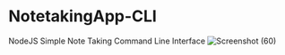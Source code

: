 # NotetakingApp-CLI
NodeJS Simple Note Taking Command Line Interface
![Screenshot (60)](https://user-images.githubusercontent.com/51056125/148658414-75720433-9a46-4c70-9bd5-fb2a5fdd32c1.png)
